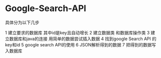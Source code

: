 # Google-Search-API
具体分为以下几步

1 建立要求的数据库 其中id是key且自动增长
2 建立数据类 和数据库操作类
3 建立数据库和java的连接 用简单的数据尝试插入数据
4 找到google Search API 的key和id
5 google search API的使用
6 JSON解析得到的数据
7 把得到的数据写入数据库
